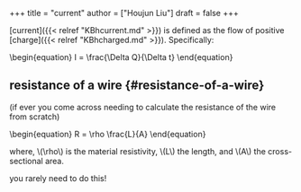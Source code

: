 +++
title = "current"
author = ["Houjun Liu"]
draft = false
+++

[current]({{< relref "KBhcurrent.md" >}}) is defined as the flow of positive [charge]({{< relref "KBhcharged.md" >}}). Specifically:

\begin{equation}
I = \frac{\Delta Q}{\Delta t}
\end{equation}


## resistance of a wire {#resistance-of-a-wire}

(if ever you come across needing to calculate the resistance of the wire from scratch)

\begin{equation}
R = \rho \frac{L}{A}
\end{equation}

where, \\(\rho\\) is the material resistivity, \\(L\\) the length, and \\(A\\) the cross-sectional area.

you rarely need to do this!
